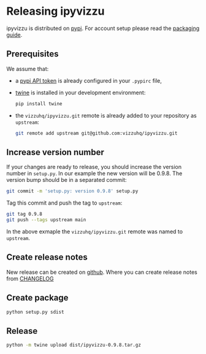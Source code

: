 # Releasing ipyvizzu

ipyvizzu is distributed on [pypi](https://pypi.org).
For account setup please read the [packaging guide](https://packaging.python.org/en/latest/guides/distributing-packages-using-setuptools/#create-an-account).

## Prerequisites

We assume that:

- a [pypi API token](https://pypi.org/help/#apitoken) is already
configured in your `.pypirc` file,

- [twine](https://pypi.org/project/twine/) is installed in your development environment:

    ```sh
    pip install twine
    ```

- the `vizzuhq/ipyvizzu.git` remote is already added to your repository as `upstream`:

    ```sh
    git remote add upstream git@github.com:vizzuhq/ipyvizzu.git
    ```

## Increase version number

If your changes are ready to release, you should increase the version number in
`setup.py`. In our example the new version will be 0.9.8. The version bump
should be in a separated commit:

```sh
git commit -m 'setup.py: version 0.9.8' setup.py
```

Tag this commit and push the tag to `upstream`:

```sh
git tag 0.9.8
git push --tags upstream main
```

In the above exmaple the `vizzuhq/ipyvizzu.git` remote was named to `upstream`.

## Create release notes

New release can be created on [github](https://github.com/vizzuhq/ipyvizzu/releases/new).
Where you can create release notes from [CHANGELOG](https://github.com/vizzuhq/ipyvizzu/blob/main/CHANGELOG.md)

## Create package

```sh
python setup.py sdist
```

## Release

```sh
python -m twine upload dist/ipyvizzu-0.9.8.tar.gz
```
